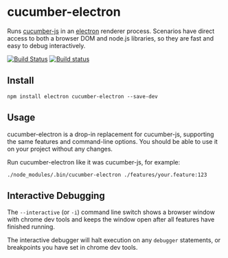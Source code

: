# cucumber-electron

Runs [cucumber-js](https://github.com/cucumber/cucumber-js) in an [electron](https://github.com/electron/electron) renderer process. Scenarios have direct access to both a browser DOM and node.js libraries, so they are fast and easy to debug interactively.

[![Build Status](https://travis-ci.org/cucumber/cucumber-electron.svg?branch=master)](https://travis-ci.org/cucumber/cucumber-electron) [![Build status](https://ci.appveyor.com/api/projects/status/arac0g9l3uj476x3/branch/master?svg=true)](https://ci.appveyor.com/project/joshski/cucumber-electron/branch/master)

## Install

    npm install electron cucumber-electron --save-dev

## Usage

cucumber-electron is a drop-in replacement for cucumber-js, supporting the same
features and command-line options. You should be able to use it on your project
without any changes.

Run cucumber-electron like it was cucumber-js, for example:

    ./node_modules/.bin/cucumber-electron ./features/your.feature:123


## Interactive Debugging

The `--interactive` (or `-i`) command line switch shows a browser window with chrome dev tools and keeps
the window open after all features have finished running.

The interactive debugger will halt execution on any `debugger` statements, or breakpoints you have set in chrome dev tools.
